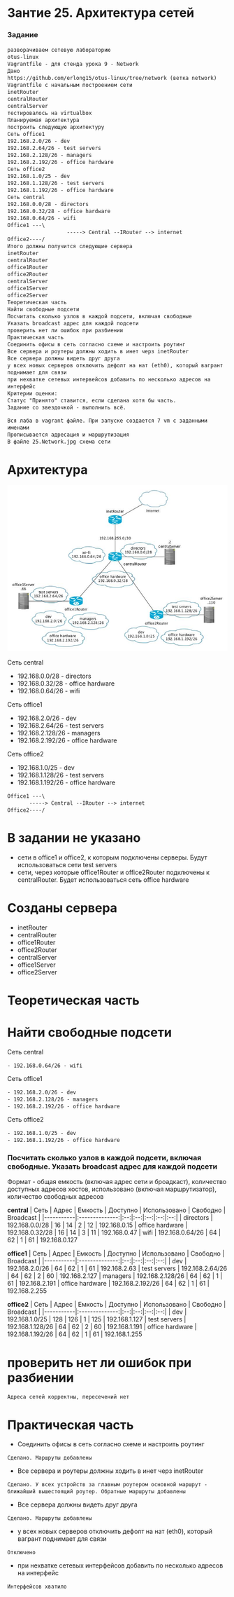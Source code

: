 # Зантие 25. Архитектура сетей

### Задание

```
разворачиваем сетевую лабораторию
otus-linux
Vagrantfile - для стенда урока 9 - Network
Дано
https://github.com/erlong15/otus-linux/tree/network (ветка network)
Vagrantfile с начальным построением сети
inetRouter
centralRouter
centralServer
тестировалось на virtualbox
Планируемая архитектура
построить следующую архитектуру
Сеть office1
192.168.2.0/26 - dev
192.168.2.64/26 - test servers
192.168.2.128/26 - managers
192.168.2.192/26 - office hardware
Сеть office2
192.168.1.0/25 - dev
192.168.1.128/26 - test servers
192.168.1.192/26 - office hardware
Сеть central
192.168.0.0/28 - directors
192.168.0.32/28 - office hardware
192.168.0.64/26 - wifi
Office1 ---\
                   -----> Central --IRouter --> internet
Office2----/
Итого должны получится следующие сервера
inetRouter
centralRouter
office1Router
office2Router
centralServer
office1Server
office2Server
Теоретическая часть
Найти свободные подсети
Посчитать сколько узлов в каждой подсети, включая свободные
Указать broadcast адрес для каждой подсети
проверить нет ли ошибок при разбиении
Практическая часть
Соединить офисы в сеть согласно схеме и настроить роутинг
Все сервера и роутеры должны ходить в инет черз inetRouter
Все сервера должны видеть друг друга
у всех новых серверов отключить дефолт на нат (eth0), который вагрант поднимает для связи
при нехватке сетевых интервейсов добавить по несколько адресов на интерфейс
Критерии оценки:
Статус "Принято" ставится, если сделана хотя бы часть.
Задание со звездочкой - выполнить всё.
```


```
Вся лаба в vagrant файле. При запуске создается 7 vm с заданными именами
Прописывается адресация и маршрутизация
В файле 25.Network.jpg схема сети
```

# Архитектура

![](/Images/Network_map.jpg)

Сеть central
- 192.168.0.0/28   - directors
- 192.168.0.32/28  - office hardware
- 192.168.0.64/26  - wifi

Сеть office1
- 192.168.2.0/26    - dev
- 192.168.2.64/26   - test servers
- 192.168.2.128/26  - managers
- 192.168.2.192/26  - office hardware

Сеть office2
- 192.168.1.0/25    - dev
- 192.168.1.128/26  - test servers
- 192.168.1.192/26  - office hardware

```
Office1 ---\
       -----> Central --IRouter --> internet
Office2----/
```

# В задании не указано
- сети в office1 и office2, к которым подключены серверы. Будут использоваться сети test servers
- сети, через которые office1Router и office2Router подключены к centralRouter. Будет использоваться сеть office hardware

# Созданы сервера
- inetRouter
- centralRouter
- office1Router
- office2Router
- centralServer
- office1Server
- office2Server

# Теоретическая часть

# Найти свободные подсети

Сеть central
```
- 192.168.0.64/26 - wifi
```

Сеть office1
```
- 192.168.2.0/26 - dev
- 192.168.2.128/26 - managers
- 192.168.2.192/26 - office hardware
```

Сеть office2
```
- 192.168.1.0/25 - dev
- 192.168.1.192/26 - office hardware
```

### Посчитать сколько узлов в каждой подсети, включая свободные. Указать broadcast адрес для каждой подсети

Формат - общая емкость (включая адрес сети и броадкаст), количество доступных адресов хостов, использовано (включая маршрутизатор), количество свободных адресов

**central**
| Сеть | Адрес | Емкость | Доступно | Использовано | Свободно | Broadcast |
|-----------|:--------------:|:--:|:--:|:--:|:--:|:--:|
| directors | 192.168.0.0/28 | 16 | 14 | 2 | 12 | 192.168.0.15
| office hardware | 192.168.0.32/28 | 16 | 14 | 3 | 11 | 192.168.0.47
| wifi | 192.168.0.64/26 | 64 | 62 | 1 | 61 | 192.168.0.127

**office1**
| Сеть | Адрес | Емкость | Доступно | Использовано | Свободно | Broadcast |
|-----------|:--------------:|:--:|:--:|:--:|:--:|
| dev | 192.168.2.0/26 | 64 | 62 | 1 | 61 | 192.168.2.63
| test servers | 192.168.2.64/26 | 64 | 62 | 2 | 60 | 192.168.2.127
| managers | 192.168.2.128/26 | 64 | 62 | 1 | 61 | 192.168.2.191
| office hardware | 192.168.2.192/26 | 64 | 62 | 1 | 61 | 192.168.2.255

**office2**
| Сеть | Адрес | Емкость | Доступно | Использовано | Свободно | Broadcast |
|-----------|:--------------:|:--:|:--:|:--:|:--:|
| dev | 192.168.1.0/25 | 128 | 126 | 1 | 125 | 192.168.1.127
| test servers | 192.168.1.128/26 | 64 | 62 | 2 | 60 | 192.168.1.191
| office hardware | 192.168.1.192/26 | 64 | 62 | 1 | 61 | 192.168.1.255

# проверить нет ли ошибок при разбиении
```
Адреса сетей корректны, пересечений нет
```

# Практическая часть
- Соединить офисы в сеть согласно схеме и настроить роутинг
```
Сделано. Маршруты добавлены
```
- Все сервера и роутеры должны ходить в инет черз inetRouter
```
Сделано. У всех устройств за главным роутером основной маршрут - ближайший вышестоящий роутер. Обратные маршруты добавлены
```
- Все сервера должны видеть друг друга
```
Сделано. Маршруты добавлены
```
- у всех новых серверов отключить дефолт на нат (eth0), который вагрант поднимает для связи
```
Отключено
```
- при нехватке сетевых интерфейсов добавить по несколько адресов на интерфейс
```
Интерфейсов хватило
```




